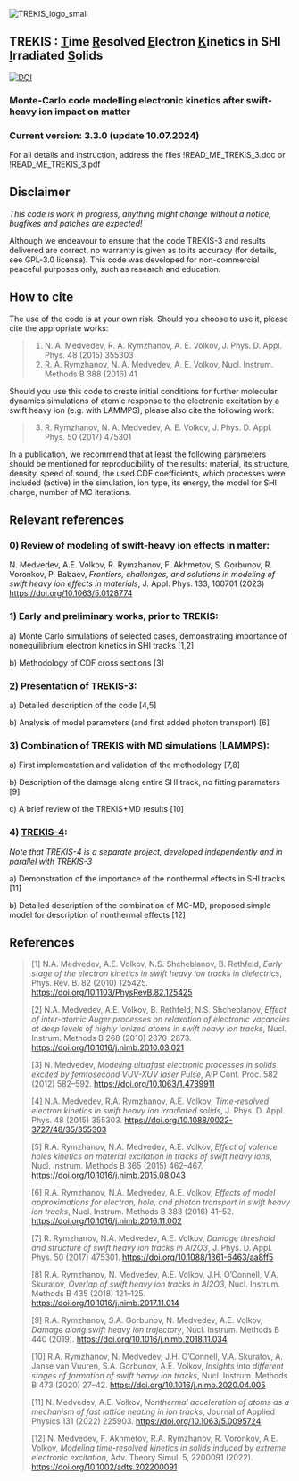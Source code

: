 ![TREKIS_logo_small](https://github.com/N-Medvedev/TREKIS-3/assets/104917286/e3c4a63a-5b85-497b-93f2-f9a8f17e9bb7)

 ## TREKIS : <ins>T</ins>ime <ins>R</ins>esolved <ins>E</ins>lectron <ins>K</ins>inetics in SHI <ins>I</ins>rradiated <ins>S</ins>olids
 [![DOI](https://zenodo.org/badge/490195185.svg)](https://zenodo.org/badge/latestdoi/490195185)
 
 ### Monte-Carlo code modelling electronic kinetics after swift-heavy ion impact on matter
 ### Current version: 3.3.0 (update 10.07.2024)
 
 For all details and instruction, address the files
 !READ_ME_TREKIS_3.doc  or  !READ_ME_TREKIS_3.pdf
 
 ## Disclaimer

_This code is work in progress, anything might change without a notice, bugfixes and patches are expected!_

Although we endeavour to ensure that the code TREKIS-3 and results delivered are correct, no warranty is given as to its accuracy (for details, see GPL-3.0 license). This code was developed for non-commercial peaceful purposes only, such as research and education.

 ## How to cite

The use of the code is at your own risk. Should you choose to use it, please cite the appropriate works:
> 1)	N. A. Medvedev, R. A. Rymzhanov, A. E. Volkov, J. Phys. D. Appl. Phys. 48 (2015) 355303
> 2)	R. A. Rymzhanov, N. A. Medvedev, A. E. Volkov, Nucl. Instrum. Methods B 388 (2016) 41

Should you use this code to create initial conditions for further molecular dynamics simulations of atomic response to the electronic excitation by a swift heavy ion (e.g. with LAMMPS), please also cite the following work:

> 3)	R. Rymzhanov, N. A. Medvedev, A. E. Volkov, J. Phys. D. Appl. Phys. 50 (2017) 475301

In a publication, we recommend that at least the following parameters should be mentioned for reproducibility of the results: material, its structure, density, speed of sound, the used CDF coefficients, which processes were included (active) in the simulation, ion type, its energy, the model for SHI charge, number of MC iterations.

## Relevant references

### 0) Review of modeling of swift-heavy ion effects in matter:

N. Medvedev, A.E. Volkov, R. Rymzhanov, F. Akhmetov, S. Gorbunov, R. Voronkov, P. Babaev, _Frontiers, challenges, and solutions in modeling of swift heavy ion effects in materials_,
J. Appl. Phys. 133, 100701 (2023)
https://doi.org/10.1063/5.0128774

 
### 1) Early and preliminary works, prior to TREKIS:

a) Monte Carlo simulations of selected cases, demonstrating importance of nonequilibrium electron kinetics in SHI tracks [1,2]

b) Methodology of CDF cross sections [3]


### 2) Presentation of TREKIS-3:

a) Detailed description of the code [4,5]

b) Analysis of model parameters (and first added photon transport) [6]


### 3) Combination of TREKIS with MD simulations (LAMMPS):

a)	First implementation and validation of the methodology [7,8]

b)	Description of the damage along entire SHI track, no fitting parameters [9]

c)	A brief review of the TREKIS+MD results [10]


### 4) [TREKIS-4](https://github.com/N-Medvedev/TREKIS-4):

_Note that TREKIS-4 is a separate project, developed independently and in parallel with TREKIS-3_

a)	Demonstration of the importance of the nonthermal effects in SHI tracks [11]

b)	Detailed description of the combination of MC-MD, proposed simple model for description of nonthermal effects [12]


## References 

> [1]	N.A. Medvedev, A.E. Volkov, N.S. Shcheblanov, B. Rethfeld, _Early stage of the electron kinetics in swift heavy ion tracks in dielectrics_, Phys. Rev. B. 82 (2010) 125425. https://doi.org/10.1103/PhysRevB.82.125425
>
> [2]	N.A. Medvedev, A.E. Volkov, B. Rethfeld, N.S. Shcheblanov, _Effect of inter-atomic Auger processes on relaxation of electronic vacancies at deep levels of highly ionized atoms in swift heavy ion tracks_, Nucl. Instrum. Methods B 268 (2010) 2870–2873. https://doi.org/10.1016/j.nimb.2010.03.021
> 
> [3]	N. Medvedev, _Modeling ultrafast electronic processes in solids excited by femtosecond VUV-XUV laser Pulse_, AIP Conf. Proc. 582 (2012) 582–592. https://doi.org/10.1063/1.4739911
> 
> [4]	N.A. Medvedev, R.A. Rymzhanov, A.E. Volkov, _Time-resolved electron kinetics in swift heavy ion irradiated solids_, J. Phys. D. Appl. Phys. 48 (2015) 355303. https://doi.org/10.1088/0022-3727/48/35/355303
> 
> [5]	R.A. Rymzhanov, N.A. Medvedev, A.E. Volkov, _Effect of valence holes kinetics on material excitation in tracks of swift heavy ions_, Nucl. Instrum. Methods B 365 (2015) 462–467. https://doi.org/10.1016/j.nimb.2015.08.043
> 
> [6]	R.A. Rymzhanov, N.A. Medvedev, A.E. Volkov, _Effects of model approximations for electron, hole, and photon transport in swift heavy ion tracks_, Nucl. Instrum. Methods B 388 (2016) 41–52. https://doi.org/10.1016/j.nimb.2016.11.002
> 
> [7]	R. Rymzhanov, N.A. Medvedev, A.E. Volkov, _Damage threshold and structure of swift heavy ion tracks in Al2O3_, J. Phys. D. Appl. Phys. 50 (2017) 475301. https://doi.org/10.1088/1361-6463/aa8ff5
> 
> [8]	R.A. Rymzhanov, N. Medvedev, A.E. Volkov, J.H. O’Connell, V.A. Skuratov, _Overlap of swift heavy ion tracks in Al2O3_, Nucl. Instrum. Methods B 435 (2018) 121–125. https://doi.org/10.1016/j.nimb.2017.11.014
> 
> [9]	R.A. Rymzhanov, S.A. Gorbunov, N. Medvedev, A.E. Volkov, _Damage along swift heavy ion trajectory_, Nucl. Instrum. Methods B 440 (2019). https://doi.org/10.1016/j.nimb.2018.11.034
> 
> [10]	R.A. Rymzhanov, N. Medvedev, J.H. O’Connell, V.A. Skuratov, A. Janse van Vuuren, S.A. Gorbunov, A.E. Volkov, _Insights into different stages of formation of swift heavy ion tracks_, Nucl. Instrum. Methods B 473 (2020) 27–42. https://doi.org/10.1016/j.nimb.2020.04.005
> 
> [11]	N. Medvedev, A.E. Volkov, _Nonthermal acceleration of atoms as a mechanism of fast lattice heating in ion tracks_, Journal of Applied Physics 131 (2022) 225903. https://doi.org/10.1063/5.0095724
> 
> [12]	N. Medvedev, F. Akhmetov, R.A. Rymzhanov, R. Voronkov, A.E. Volkov, _Modeling time-resolved kinetics in solids induced by extreme electronic excitation_, Adv. Theory Simul. 5, 2200091 (2022). https://doi.org/10.1002/adts.202200091
